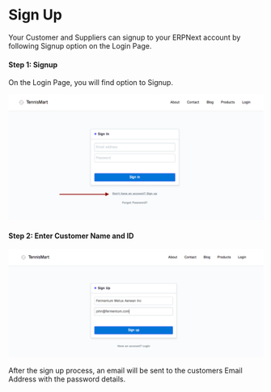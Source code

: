 
# Sign Up



Your Customer and Suppliers can signup to your ERPNext account by following Signup option on the Login Page.


#### Step 1: Signup


On the Login Page, you will find option to Signup.


![Website User Signup](/files/website-login.png)


#### Step 2: Enter Customer Name and ID


![Website User Signup](/files/website-signup-details.png)


After the sign up process, an email will be sent to the customers Email Address with the password details.





